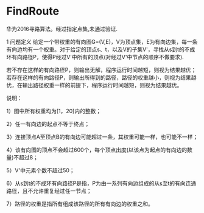 # FindRoute
华为2016寻路算法。经过指定点集,未通过验证.

1 问题定义
给定一个带权重的有向图G=(V,E)，V为顶点集，E为有向边集，每一条有向边均有一个权重。对于给定的顶点s、t，以及V的子集V'，寻找从s到t的不成环有向路径P，使得P经过V'中所有的顶点(对经过V'中节点的顺序不做要求).

若不存在这样的有向路径P，则输出无解，程序运行时间越短，则视为结果越优；若存在这样的有向路径P，则输出所得到的路径，路径的权重越小，则视为结果越优，在输出路径权重一样的前提下，程序运行时间越短，则视为结果越优。

说明：

1）图中所有权重均为[1，20]内的整数；

2）任一有向边的起点不等于终点；

3）连接顶点A至顶点B的有向边可能超过一条，其权重可能一样，也可能不一样；

4）该有向图的顶点不会超过600个，每个顶点出度(以该点为起点的有向边的数量)不超过8；

5）V'中元素个数不超过50；

6）从s到t的不成环有向路径P是指，P为由一系列有向边组成的从s至t的有向连通路径，且不允许重复经过任一节点；

7）路径的权重是指所有组成该路径的所有有向边的权重之和。

